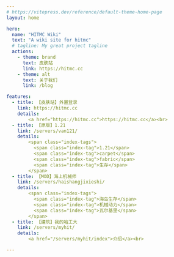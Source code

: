 ```yaml
---
# https://vitepress.dev/reference/default-theme-home-page
layout: home

hero:
  name: "HITMC Wiki"
  text: "A wiki site for hitmc"
  # tagline: My great project tagline
  actions:
    - theme: brand
      text: 皮肤站
      link: https://hitmc.cc
    - theme: alt
      text: 关于我们
      link: /blog

features:
  - title: 【皮肤站】外置登录
    link: https://hitmc.cc
    details:
        <a href="https://hitmc.cc">https://hitmc.cc</a><br>
  - title: 【原版】1.21
    link: /servers/van121/
    details:
        <span class="index-tags">
          <span class="index-tag">1.21</span>
          <span class="index-tag">carpet</span>
          <span class="index-tag">fabric</span>
          <span class="index-tag">生存</span>
        </span>
  - title: 【MOD】海上机械师
    link: /servers/haishangjixieshi/
    details:
        <span class="index-tags">
          <span class="index-tag">海岛生存</span>
          <span class="index-tag">机械动力</span>
          <span class="index-tag">瓦尔基里</span>
        </span>
  - title: 【建筑】我的哈工大
    link: /servers/myhit/
    details:
        <a href="/servers/myhit/index">介绍</a><br>

---
```


<style>
  .index-tags {
      margin: 0;
      margin-bottom: 0.5em;
      font-size: 0;
  }
  .index-tag {
    background-color: white;
    padding: 4px 8px;
    margin-right: 4px;
    border-radius: 4px;
    border: 1px solid #eaeaea;
    font-size: 12px;
    line-height: 12px;
    /* width: fit-content; */
    display: inline-block;
  }
</style>
